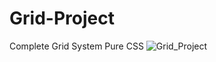 # Grid-Project
Complete Grid System Pure CSS
![Grid_Project](https://github.com/HassanAbbasZaidi/Grid-Project/assets/123300479/4938e768-8c2c-491a-aeaf-ec9d2c3f08e1)
